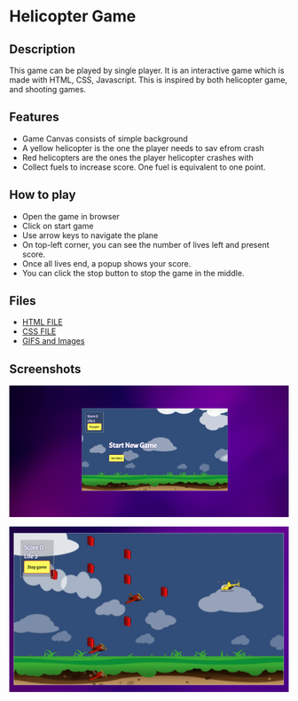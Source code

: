 # Helicopter Game

## Description
 This game can be played by single player. It is an interactive game which is made with HTML, CSS, Javascript. This is inspired by both helicopter game, and shooting games.

## Features
- Game Canvas consists of simple background
- A yellow helicopter is the one the player needs to sav efrom crash
- Red helicopters are the ones the player helicopter crashes with
- Collect fuels to increase score. One fuel is equivalent to one point.

## How to play

- Open the game in browser
- Click on start game
- Use arrow keys to navigate the plane
- On top-left corner, you can see the number of lives left and present score.
- Once all lives end, a popup shows your score.
- You can click the stop button to stop the game in the middle.

## Files

- [HTML FILE]('index.html')
- [CSS FILE]('styles.css')
- [GIFS and Images]('assets')

## Screenshots

![image](assets/helicopter.png)

![image](assets/helicopter-game.png)